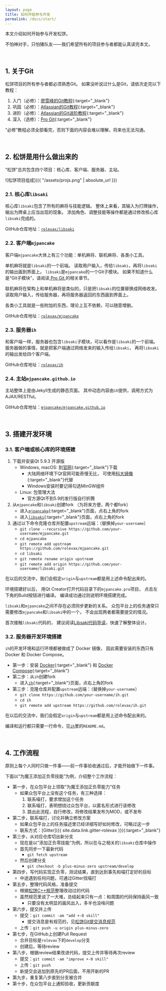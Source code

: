 ```yaml
---
layout: page
title: 如何开始参与开发
permalink: /docs/start/
---
```


本文介绍如何开始参与开发松饼。

不怕神对手，只怕猪队友——我们希望所有的项目参与者都能认真读完本文。

<br />

## 1. 关于Git

松饼项目的所有参与者都必须熟悉Git。
如果没听说过什么是Git，请依次走完以下教程：

1. 入门（必修）：[廖雪峰的Git教程][lxf]{:target="_blank"}
2. 巩固（必修）：[Atlassian的Git教程][at-git]{:target="_blank"}
3. 进阶（必修）：[Atlassian的Git进阶教程][at-git-adv]{:target="_blank"}
4. 深入（选修）：[Pro Git][pro-git]{:target="_blank"}

“必修”教程必须全部看完，否则下面的内容会难以理解，将来也无法沟通。

<br />

## 2. 松饼是用什么做出来的

“松饼”总共包含四个项目：核心库、客户端、服务器、主站。

![松饼项目组成]({{ "/assets/projs.png" | absolute_url }})

### 2.1. 核心库`libsaki`

核心库`libsaki`包含了所有的麻将与技能逻辑。
整体上来看，其输入为打牌操作，输出为牌桌上应当出现的现象。
添加角色、调整技能等操作都是通过修改核心库`libsaki`完成的。

GitHub仓库地址：[`rolevax/libsaki`][libsaki]

### 2.2. 客户端`mjpancake`

客户端`mjpancake`大体上有三个功能：单机麻将、联机麻将、各类小工具。

单机麻将就是`libsaki`的一个前端。
读取用户输入，传给`libsaki`，再将`libsaki`的输出画到界面上。
`libsaki`是`mjpancake`的一个Git子模块。
如果不知道什么是“Git子模块”，请阅读[ Pro Git ][pro-git]的相关章节。

联机麻将在架构上和单机麻将是类似的，只是把`libsaki`的位置替换成网络收发。
读取用户输入，传给服务器，再将服务器返回的东西画到界面上。

各类小工具就是一些附加的东西，理论上互不依赖，可以随意增删。

GitHub仓库地址：[`rolevax/mjpancake`][mjpancake]

### 2.3. 服务器`ih`

和客户端一样，服务器也包含`libsaki`子模块，可以看作是`libsaki`的一个前端。
服务器做的事情，就是把客户端通过网络发来的输入传给`libsaki`，
再将`libsaki`的输出发给四个客户端。

GitHub仓库地址：[`rolevax/ih`][ih]

### 2.4. 主站`mjpancake.github.io`

主站整体上是由Jekyll生成的静态页面。
其中动态内容由`ih`提供，调用方式为AJAX/RESTful。

GitHub仓库地址：[`mjpancake/mjpancake.github.io`][pages]

<br />

## 3. 搭建开发环境

### 3.1. 客户端或核心库的环境搭建

1. 下载并安装Qt 5.9.3 开源版
    - Windows, macOS: 到[官网][qt]{:target="_blank"}下载
        - 大陆网络环境下Qt官网可能奇慢无比，
          可使用[科大镜像](qt-mirror){:target="_blank"}代替
        - Windows安装时要记得勾选MinGW组件
    - Linux: 包管理大法
        - 官方源Qt不到5.9的发行版自行折腾
2. 从`mjpancake`和`libsaki`创建fork （为将来方便，两个都fork）
    - 进入[`mjpancake`][mjpancake]{:target="_blank"}页面，点右上角的fork
    - 进入[`libsaki`][libsaki]{:target="_blank"}页面，点右上角的fork
3. 通过以下命令克隆仓库并配置`upstream`远端：（替换掉`your-username`）
    - `git clone --recursive https://github.com/your-username/mjpancake.git`
    - `cd mjpancake`
    - `git remote add upstream https://github.com/rolevax/mjpancake.git`
    - `cd libsaki`
    - `git remote rename origin upstream`
    - `git remote add origin https://github.com/your-username/libsaki.git`

在以后的交流中，我们会假定`origin`与`upstream`都是用上述命令配出来的。

环境搭建好以后，
用Qt Creator打开代码目录下的`mjpancake.pro`项目，
点击左下角的Build按钮进行编译。
编译成功通过则说明环境搭建完成。

`libsaki`和`mjpancake`之间不存在必须同步更新的关系。
众包平台上的任务通常只需要修改`mjpancake`和`libsaki`中的一个，
不会出现两者都需要提交的情况。

首次接触`libsaki`代码的，
建议阅读[Libsaki代码导读](/docs/libsaki/)，快速了解整体设计。

### 3.2. 服务器开发环境搭建

`ih`的开发环境和运行环境都被做成了 Docker 镜像，
因此需要安装的东西只有 Docker 和 Docker Compose。

- 第一步：安装 [Docker][docker]{:target="_blank"}
          和 [Docker Compose][docker-compose]{:target="_blank"}
- 第二步：从`ih`创建fork
    - 进入[`ih`][ih]{:target="_blank"}页面，点右上角的fork
- 第三步：克隆仓库并配置`upstream`远端：（替换掉`your-username`）
    - `git clone https://github.com/your-username/ih.git`
    - `cd ih`
    - `git remote add upstream https://github.com/rolevax/ih.git`

在以后的交流中，我们会假定`origin`与`upstream`都是用上述命令配出来的。

编译和运行都只需要一行命令，见[`ih`][ih]里的`README.md`。

<br />

## 4. 工作流程

原则上每个人同时只做一件事——前一件事验收通过后，才能开始做下一件事。

下面以“为魔王添加正负零技能”为例，介绍整个工作流程：

- 第一步，在众包平台上领取“为魔王添加正负零能力”任务
    - 如果众包平台上没有这个任务，有三种选择：
        1. 联系喵打，要求增加这个任务
        2. 联系喵打，表明想绕过众包平台，以匿名形式进行该修改
        3. 跳出此流程，自行修改，将修改结果发布为MOD，或不发布
- 第二步，联系喵打，讨论并确立修改方案
    - 如果众包平台上的任务描述里已经详细写好如何修改，可略过这一步
    - 联系方式：[Gitter]({{ site.data.link.gitter-rolevax }}){:target="_blank"}
- 第三步，从对应仓库切出新分支
    - 现在是以”添加正负零技能“为例，所以在与之相关的`libsaki`仓库中操作
    - 首先同步一下最新代码
        - `git fetch upstream`
    - 然后创建分支
        - `git checkout -b plus-minus-zero upstream/develop`
- 第四步，写代码实现正负零，测试结果，直到达到事先和喵打定好的目标
    - 中途遇到任何问题，可通过Gitter找喵打
- 第五步，整理代码风格，准备提交
    - 根据[松饼C++规范](/docs/cpp/)整理改动过的代码
    - 虽然规范里说了一大堆，总结起来只有一点：和周围的代码保持画风一致
        - 只要没有太明显的画风出入，多半也没啥问题
- 第六步，提交并上传
    - 提交：`git commit -am "add +-0 skill"`
        - 提交消息是有规范的，见[松饼Git提交消息规范](/docs/git/)
    - 上传：`git push -u origin plus-minus-zero`
- 第七步，在GitHub上创建Pull Request
    - 合并目标是`rolevax`下的`develop`分支
    - 创建后，等待review
- 第八步，根据review结果改进代码，提交上传并等待再次review
    - 提交：`git commit -am "improve +-0 skill"`
    - 上传：`git push`
    - 新提交会追加到原先的PR后面，不用开新的PR
- 第九步，重复第八步直到分支被合并
- 第十步，在众包平台上通知验收，更新贡献度



[lxf]: https://www.liaoxuefeng.com/wiki/0013739516305929606dd18361248578c67b8067c8c017b000
[at-git]: https://www.atlassian.com/git/tutorials/setting-up-a-repository
[at-git-adv]: https://www.atlassian.com/git/tutorials/advanced-overview
[pro-git]: https://git-scm.com/book/zh/v2

[libsaki]: https://github.com/rolevax/libsaki
[mjpancake]: https://github.com/rolevax/mjpancake
[ih]: https://github.com/rolevax/ih
[pages]: https://github.com/mjpancake/mjpancake.github.io

[git-win]: https://git-for-windows.github.io/
[qt]: www.qt.io
[qt-mirror]: http://mirrors.ustc.edu.cn/qtproject/archive/qt/5.9/5.9.3/

[docker]: https://docs.docker.com/engine/installation/
[docker-compose]: https://docs.docker.com/compose/install/


